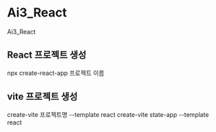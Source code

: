 # Ai3_React
Ai3_React

## React 프로젝트 생성
npx create-react-app 프로젝트 이름

## vite 프로젝트 생성
create-vite 프로젝트명 --template react
create-vite state-app --template react
